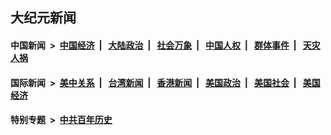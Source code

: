 ## 大纪元新闻

#### 中国新闻 &nbsp;>&nbsp; [中国经济](indexes/ncid283/README.md?05070045) &nbsp;| &nbsp; [大陆政治](indexes/ncid277/README.md?05070045) &nbsp;| &nbsp; [社会万象](indexes/ncid282/README.md?05070045) &nbsp;| &nbsp; [中国人权](indexes/ncid278/README.md?05070045) &nbsp;| &nbsp; [群体事件](indexes/ncid279/README.md?05070045) &nbsp;| &nbsp; [天灾人祸](indexes/ncid280/README.md?05070045)

#### 国际新闻 &nbsp;>&nbsp; [美中关系](indexes/nf1412576/README.md?05070045) &nbsp;| &nbsp; [台湾新闻](indexes/ncid1349361/README.md?05070045) &nbsp;| &nbsp; [香港新闻](indexes/ncid1349362/README.md?05070045) &nbsp;| &nbsp; [美国政治](indexes/ncid1078159/README.md?05070045) &nbsp;| &nbsp; [美国社会](indexes/ncid1078160/README.md?05070045) &nbsp;| &nbsp; [美国经济](indexes/ncid1078158/README.md?05070045)

#### 特别专题 &nbsp;>&nbsp; [中共百年历史](https://github.com/epoch-news/epoch-special/blob/master/README.md?05070045)  
